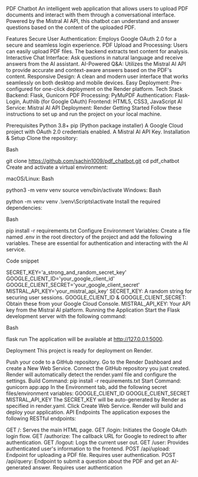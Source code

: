 
PDF Chatbot
An intelligent web application that allows users to upload PDF documents and interact with them through a conversational interface. Powered by the Mistral AI API, this chatbot can understand and answer questions based on the content of the uploaded PDF.

Features
Secure User Authentication: Employs Google OAuth 2.0 for a secure and seamless login experience.
PDF Upload and Processing: Users can easily upload PDF files. The backend extracts text content for analysis.
Interactive Chat Interface: Ask questions in natural language and receive answers from the AI assistant.
AI-Powered Q&A: Utilizes the Mistral AI API to provide accurate and context-aware answers based on the PDF's content.
Responsive Design: A clean and modern user interface that works seamlessly on both desktop and mobile devices.
Easy Deployment: Pre-configured for one-click deployment on the Render platform.
Tech Stack
Backend: Flask, Gunicorn
PDF Processing: PyMuPDF
Authentication: Flask-Login, Authlib (for Google OAuth)
Frontend: HTML5, CSS3, JavaScript
AI Service: Mistral AI API
Deployment: Render
Getting Started
Follow these instructions to set up and run the project on your local machine.

Prerequisites
Python 3.8+
pip (Python package installer)
A Google Cloud project with OAuth 2.0 credentials enabled.
A Mistral AI API Key.
Installation & Setup
Clone the repository:

Bash

git clone https://github.com/sachin1009/pdf_chatbot.git
cd pdf_chatbot
Create and activate a virtual environment:

macOS/Linux:
Bash

python3 -m venv venv
source venv/bin/activate
Windows:
Bash

python -m venv venv
.\venv\Scripts\activate
Install the required dependencies:

Bash

pip install -r requirements.txt
Configure Environment Variables:
Create a file named .env in the root directory of the project and add the following variables. These are essential for authentication and interacting with the AI service.

Code snippet

SECRET_KEY='a_strong_and_random_secret_key'
GOOGLE_CLIENT_ID='your_google_client_id'
GOOGLE_CLIENT_SECRET='your_google_client_secret'
MISTRAL_API_KEY='your_mistral_api_key'
SECRET_KEY: A random string for securing user sessions.
GOOGLE_CLIENT_ID & GOOGLE_CLIENT_SECRET: Obtain these from your Google Cloud Console.
MISTRAL_API_KEY: Your API key from the Mistral AI platform.
Running the Application
Start the Flask development server with the following command:

Bash

flask run
The application will be available at http://127.0.0.1:5000.

Deployment
This project is ready for deployment on Render.

Push your code to a GitHub repository.
Go to the Render Dashboard and create a New Web Service.
Connect the GitHub repository you just created.
Render will automatically detect the render.yaml file and configure the settings.
Build Command: pip install -r requirements.txt
Start Command: gunicorn app:app
In the Environment tab, add the following secret files/environment variables:
GOOGLE_CLIENT_ID
GOOGLE_CLIENT_SECRET
MISTRAL_API_KEY
The SECRET_KEY will be auto-generated by Render as specified in render.yaml.
Click Create Web Service. Render will build and deploy your application.
API Endpoints
The application exposes the following RESTful endpoints:

GET /: Serves the main HTML page.
GET /login: Initiates the Google OAuth login flow.
GET /authorize: The callback URL for Google to redirect to after authentication.
GET /logout: Logs the current user out.
GET /user: Provides authenticated user's information to the frontend.
POST /api/upload: Endpoint for uploading a PDF file. Requires user authentication.
POST /api/query: Endpoint to submit a question about the PDF and get an AI-generated answer. Requires user authentication
